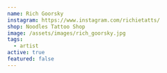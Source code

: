 ```yaml
---
name: Rich Goorsky
instagram: https://www.instagram.com/richietatts/
shop: Noodles Tattoo Shop
image: /assets/images/rich_goorsky.jpg
tags:
  - artist
active: true
featured: false
---
```

